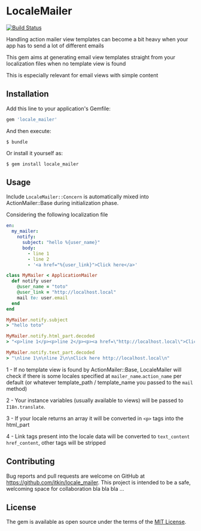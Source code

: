 # LocaleMailer

[![Build Status](https://travis-ci.org/itkin/locale_mailer.svg)](https://travis-ci.org/itkin/locale_mailer)

Handling action mailer view templates can become a bit heavy when your app has to send a lot of different emails
    
This gem aims at generating email view templates straight from your localization files when no template view is found
     
This is especially relevant for email views with simple content

## Installation

Add this line to your application's Gemfile:

```ruby
gem 'locale_mailer'
```

And then execute:

    $ bundle

Or install it yourself as:

    $ gem install locale_mailer

## Usage

Include `LocaleMailer::Concern` is automatically mixed into ActionMailer::Base during initialization phase. 

Considering the following localization file

```yaml
en:
  my_mailer:
    notify:
      subject: "hello %{user_name}"
      body:
        - line 1
        - line 2
        - '<a href="%{user_link}">Click here</a>'
```

```ruby
class MyMailer < ApplicationMailer
  def notify user
    @user_name = "toto"
    @user_link = "http://localhost.local" 
    mail to: user.email
  end
end

MyMailer.notify.subject
> "hello toto"

MyMailer.notify.html_part.decoded
> "<p>line 1</p><p>line 2</p><p><a href=\"http://localhost.local\">Click here</a></p>" 

MyMailer.notify.text_part.decoded
> "\nline 1\n\nline 2\n\nClick here http://localhost.local\n" 

```

1 - If no template view is found by ActionMailer::Base, LocaleMailer will check if there is some locales specified at 
`mailer_name`.`action_name` per default (or whatever template_path / template_name you passed to the `mail` method)

2 - Your instance variables (usually available to views) will be passed to `I18n.translate`.
 
3 - If your locale returns an array it will be converted in `<p>` tags into the html_part

4 - Link tags present into the locale data will be converted to `text_content href_content`, other tags will be stripped  


## Contributing

Bug reports and pull requests are welcome on GitHub at https://github.com/itkin/locale_mailer. This project is intended to be a safe, welcoming space for collaboration bla bla bla ... 


## License

The gem is available as open source under the terms of the [MIT License](http://opensource.org/licenses/MIT).

